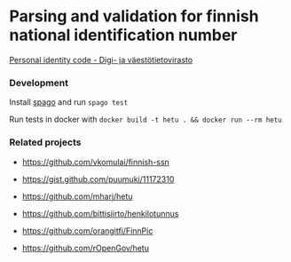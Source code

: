 # Parsing and validation for finnish national identification number

[Personal identity code - Digi- ja väestötietovirasto](https://dvv.fi/en/personal-identity-code)

### Development

Install [spago](https://github.com/purescript/spago) and run `spago test`

Run tests in docker with `docker build -t hetu . && docker run
--rm hetu`

### Related projects

* https://github.com/vkomulai/finnish-ssn

* https://gist.github.com/puumuki/11172310

* https://github.com/mharj/hetu

* https://github.com/bittisiirto/henkilotunnus

* https://github.com/orangitfi/FinnPic

* https://github.com/rOpenGov/hetu
